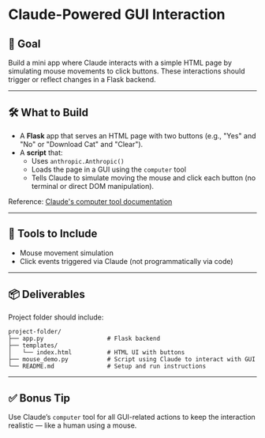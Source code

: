 
# Claude-Powered GUI Interaction

## 🧠 Goal
Build a mini app where Claude interacts with a simple HTML page by simulating mouse movements to click buttons. These interactions should trigger or reflect changes in a Flask backend.

---

## 🛠️ What to Build

- A **Flask** app that serves an HTML page with two buttons (e.g., "Yes" and "No" or "Download Cat" and "Clear").
- A **script** that:
  - Uses `anthropic.Anthropic()`
  - Loads the page in a GUI using the `computer` tool
  - Tells Claude to simulate moving the mouse and click each button (no terminal or direct DOM manipulation).

Reference: [Claude's computer tool documentation](https://docs.anthropic.com/en/docs/agents-and-tools/computer-use)

---

## 🔧 Tools to Include

- Mouse movement simulation
- Click events triggered via Claude (not programmatically via code)

---

## 📦 Deliverables

Project folder should include:

```
project-folder/
├── app.py                  # Flask backend
├── templates/
│   └── index.html          # HTML UI with buttons
├── mouse_demo.py           # Script using Claude to interact with GUI
└── README.md               # Setup and run instructions
```

---

## ✅ Bonus Tip

Use Claude’s `computer` tool for all GUI-related actions to keep the interaction realistic — like a human using a mouse.
